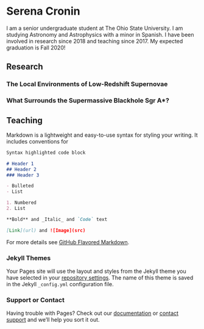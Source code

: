 # Serena Cronin

I am a senior undergraduate student at The Ohio State University. I am studying Astronomy and Astrophysics with a minor in Spanish. I have been involved in research since 2018 and teaching since 2017. My expected graduation is Fall 2020!

## Research
### The Local Environments of Low-Redshift Supernovae
### What Surrounds the Supermassive Blackhole Sgr A*?

## Teaching

Markdown is a lightweight and easy-to-use syntax for styling your writing. It includes conventions for

```markdown
Syntax highlighted code block

# Header 1
## Header 2
### Header 3

- Bulleted
- List

1. Numbered
2. List

**Bold** and _Italic_ and `Code` text

[Link](url) and ![Image](src)
```

For more details see [GitHub Flavored Markdown](https://guides.github.com/features/mastering-markdown/).

### Jekyll Themes

Your Pages site will use the layout and styles from the Jekyll theme you have selected in your [repository settings](https://github.com/serc7/serenacronin/settings). The name of this theme is saved in the Jekyll `_config.yml` configuration file.

### Support or Contact

Having trouble with Pages? Check out our [documentation](https://help.github.com/categories/github-pages-basics/) or [contact support](https://github.com/contact) and we’ll help you sort it out.
